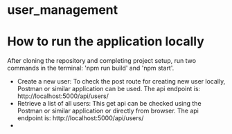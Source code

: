 # user_management
# How to run the application locally
After cloning the repository and completing project setup, run two commands in the terminal: 'npm run build' and 'npm start'.

- Create a new user: To check the post route for creating new user locally, Postman or similar application can be used.
  The api endpoint is: http://localhost:5000/api/users/
- Retrieve a list of all users: This get api can be checked using the Postman or similar application or directly from browser.
 The api endpoint is: http://localhost:5000/api/users/
- 
